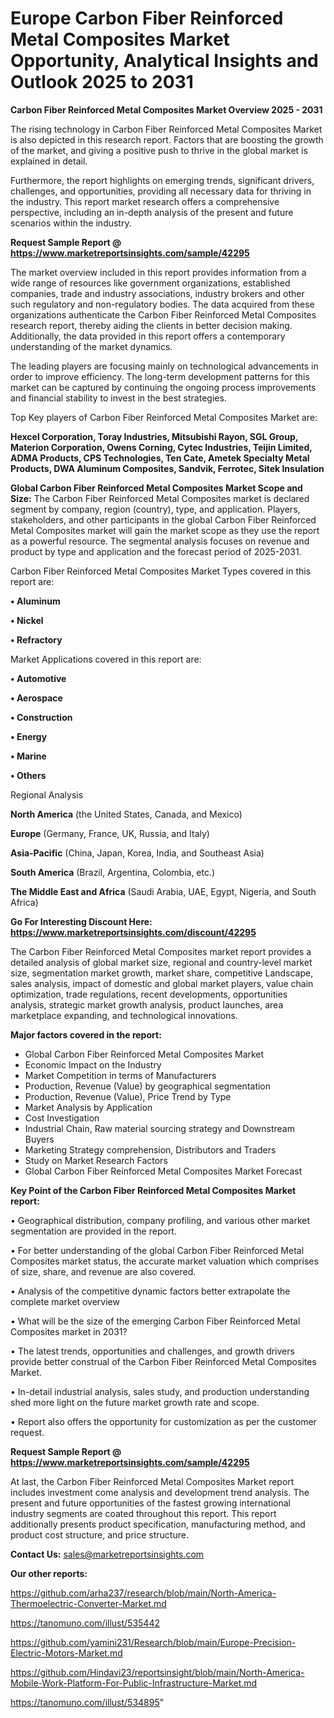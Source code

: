 # Europe Carbon Fiber Reinforced Metal Composites Market Opportunity, Analytical Insights and Outlook 2025 to 2031

<Strong> Carbon Fiber Reinforced Metal Composites Market Overview 2025 - 2031</strong>

The rising technology in Carbon Fiber Reinforced Metal Composites Market is also depicted in this research report. Factors that are boosting the growth of the market, and giving a positive push to thrive in the global market is explained in detail.

Furthermore, the report highlights on emerging trends, significant drivers, challenges, and opportunities, providing all necessary data for thriving in the industry. This report market research offers a comprehensive perspective, including an in-depth analysis of the present and future scenarios within the industry.

<strong>Request Sample Report @ <a href=https://www.marketreportsinsights.com/sample/42295>https://www.marketreportsinsights.com/sample/42295</a></strong>

The market overview included in this report provides information from a wide range of resources like government organizations, established companies, trade and industry associations, industry brokers and other such regulatory and non-regulatory bodies. The data acquired from these organizations authenticate the Carbon Fiber Reinforced Metal Composites research report, thereby aiding the clients in better decision making. Additionally, the data provided in this report offers a contemporary understanding of the market dynamics.

The leading players are focusing mainly on technological advancements in order to improve efficiency. The long-term development patterns for this market can be captured by continuing the ongoing process improvements and financial stability to invest in the best strategies.

Top Key players of Carbon Fiber Reinforced Metal Composites Market are:

<strong>Hexcel Corporation, Toray Industries, Mitsubishi Rayon, SGL Group, Materion Corporation, Owens Corning, Cytec Industries, Teijin Limited, ADMA Products, CPS Technologies, Ten Cate, Ametek Specialty Metal Products, DWA Aluminum Composites, Sandvik, Ferrotec, Sitek Insulation</strong>

<strong><b>Global Carbon Fiber Reinforced Metal Composites Market Scope and Size:</b></strong>
The Carbon Fiber Reinforced Metal Composites market is declared segment by company, region (country), type, and application. Players, stakeholders, and other participants in the global Carbon Fiber Reinforced Metal Composites market will gain the market scope as they use the report as a powerful resource. The segmental analysis focuses on revenue and product by type and application and the forecast period of 2025-2031.

Carbon Fiber Reinforced Metal Composites Market Types covered in this report are:

<strong>•  Aluminum

•  Nickel

•  Refractory</strong>

Market Applications covered in this report are:

<strong>•  Automotive

•  Aerospace

•  Construction

•  Energy

•  Marine

•  Others</strong> 

Regional Analysis

<strong>North America</strong> (the United States, Canada, and Mexico)

<strong>Europe</strong> (Germany, France, UK, Russia, and Italy)

<strong>Asia-Pacific</strong> (China, Japan, Korea, India, and Southeast Asia)

<strong>South America</strong> (Brazil, Argentina, Colombia, etc.)

<strong>The Middle East and Africa</strong> (Saudi Arabia, UAE, Egypt, Nigeria, and South Africa)

<strong>Go For Interesting Discount Here: <a href=https://www.marketreportsinsights.com/discount/42295>https://www.marketreportsinsights.com/discount/42295</a></strong>

The Carbon Fiber Reinforced Metal Composites market report provides a detailed analysis of global market size, regional and country-level market size, segmentation market growth, market share, competitive Landscape, sales analysis, impact of domestic and global market players, value chain optimization, trade regulations, recent developments, opportunities analysis, strategic market growth analysis, product launches, area marketplace expanding, and technological innovations.

<strong><b>Major factors covered in the report:</b></strong>
<ul>
  <li>Global Carbon Fiber Reinforced Metal Composites Market </li>
  <li>Economic Impact on the Industry</li>
  <li>Market Competition in terms of Manufacturers</li>
  <li>Production, Revenue (Value) by geographical segmentation</li>
  <li>Production, Revenue (Value), Price Trend by Type</li>
  <li>Market Analysis by Application</li>
  <li>Cost Investigation</li>
  <li>Industrial Chain, Raw material sourcing strategy and Downstream Buyers</li>
  <li>Marketing Strategy comprehension, Distributors and Traders</li>
  <li>Study on Market Research Factors</li>
  <li>Global Carbon Fiber Reinforced Metal Composites Market Forecast</li>
</ul>

<strong><b>Key Point of the Carbon Fiber Reinforced Metal Composites Market report:</b></strong>

• Geographical distribution, company profiling, and various other market segmentation are provided in the report.

• For better understanding of the global Carbon Fiber Reinforced Metal Composites market status, the accurate market valuation which comprises of size, share, and revenue are also covered.

• Analysis of the competitive dynamic factors better extrapolate the complete market overview

• What will be the size of the emerging Carbon Fiber Reinforced Metal Composites market in 2031?

• The latest trends, opportunities and challenges, and growth drivers provide better construal of the Carbon Fiber Reinforced Metal Composites Market.

• In-detail industrial analysis, sales study, and production understanding shed more light on the future market growth rate and scope.

• Report also offers the opportunity for customization as per the customer request.

<strong>Request Sample Report @ <a href=https://www.marketreportsinsights.com/sample/42295>https://www.marketreportsinsights.com/sample/42295</a></strong>

At last, the Carbon Fiber Reinforced Metal Composites Market report includes investment come analysis and development trend analysis. The present and future opportunities of the fastest growing international industry segments are coated throughout this report. This report additionally presents product specification, manufacturing method, and product cost structure, and price structure.

<strong>Contact Us:</strong>
sales@marketreportsinsights.com

<strong>Our other reports:</strong>

<a href=https://github.com/arha237/research/blob/main/North-America-Thermoelectric-Converter-Market.md>https://github.com/arha237/research/blob/main/North-America-Thermoelectric-Converter-Market.md</a>

<a href=https://tanomuno.com/illust/535442>https://tanomuno.com/illust/535442</a>

<a href=https://github.com/yamini231/Research/blob/main/Europe-Precision-Electric-Motors-Market.md>https://github.com/yamini231/Research/blob/main/Europe-Precision-Electric-Motors-Market.md</a>

<a href=https://github.com/Hindavi23/reportsinsight/blob/main/North-America-Mobile-Work-Platform-For-Public-Infrastructure-Market.md>https://github.com/Hindavi23/reportsinsight/blob/main/North-America-Mobile-Work-Platform-For-Public-Infrastructure-Market.md</a>

<a href=https://tanomuno.com/illust/534895>https://tanomuno.com/illust/534895</a>"
